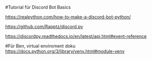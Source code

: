 #Tutorial für Discord Bot Basics

https://realpython.com/how-to-make-a-discord-bot-python/

https://github.com/Rapptz/discord.py

https://discordpy.readthedocs.io/en/latest/api.html#event-reference

#Für Ben, virtual enviroment doku
https://docs.python.org/3/library/venv.html#module-venv
